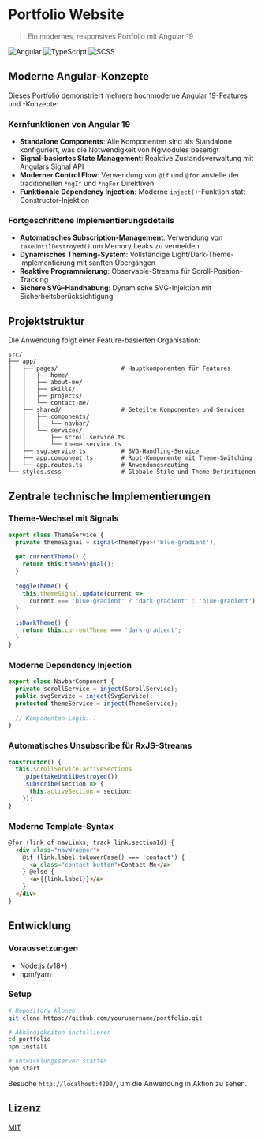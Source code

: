# Portfolio Website

> Ein modernes, responsives Portfolio mit Angular 19

![Angular](https://img.shields.io/badge/angular-%23DD0031.svg?style=for-the-badge&logo=angular&logoColor=white)
![TypeScript](https://img.shields.io/badge/typescript-%23007ACC.svg?style=for-the-badge&logo=typescript&logoColor=white)
![SCSS](https://img.shields.io/badge/SCSS-CC6699?style=for-the-badge&logo=sass&logoColor=white)

## Moderne Angular-Konzepte

Dieses Portfolio demonstriert mehrere hochmoderne Angular 19-Features und -Konzepte:

### Kernfunktionen von Angular 19

- **Standalone Components**: Alle Komponenten sind als Standalone konfiguriert, was die Notwendigkeit von NgModules beseitigt
- **Signal-basiertes State Management**: Reaktive Zustandsverwaltung mit Angulars Signal API
- **Moderner Control Flow**: Verwendung von `@if` und `@for` anstelle der traditionellen `*ngIf` und `*ngFor` Direktiven
- **Funktionale Dependency Injection**: Moderne `inject()`-Funktion statt Constructor-Injektion

### Fortgeschrittene Implementierungsdetails

- **Automatisches Subscription-Management**: Verwendung von `takeUntilDestroyed()` um Memory Leaks zu vermeiden
- **Dynamisches Theming-System**: Vollständige Light/Dark-Theme-Implementierung mit sanften Übergängen
- **Reaktive Programmierung**: Observable-Streams für Scroll-Position-Tracking
- **Sichere SVG-Handhabung**: Dynamische SVG-Injektion mit Sicherheitsberücksichtigung

## Projektstruktur

Die Anwendung folgt einer Feature-basierten Organisation:

```
src/
├── app/
│   ├── pages/                  # Hauptkomponenten für Features
│   │   ├── home/
│   │   ├── about-me/
│   │   ├── skills/
│   │   ├── projects/
│   │   └── contact-me/
│   ├── shared/                 # Geteilte Komponenten und Services
│   │   ├── components/
│   │   │   └── navbar/         
│   │   └── services/
│   │       ├── scroll.service.ts
│   │       └── theme.service.ts
│   ├── svg.service.ts          # SVG-Handling-Service
│   ├── app.component.ts        # Root-Komponente mit Theme-Switching
│   └── app.routes.ts           # Anwendungsrouting
└── styles.scss                 # Globale Stile und Theme-Definitionen
```

## Zentrale technische Implementierungen

### Theme-Wechsel mit Signals

```typescript
export class ThemeService {
  private themeSignal = signal<ThemeType>('blue-gradient');
  
  get currentTheme() {
    return this.themeSignal();
  }
  
  toggleTheme() {
    this.themeSignal.update(current => 
      current === 'blue-gradient' ? 'dark-gradient' : 'blue-gradient');
  }
  
  isDarkTheme() {
    return this.currentTheme === 'dark-gradient';
  }
}
```

### Moderne Dependency Injection

```typescript
export class NavbarComponent {
  private scrollService = inject(ScrollService);
  public svgService = inject(SvgService);
  protected themeService = inject(ThemeService);
  
  // Komponenten-Logik...
}
```

### Automatisches Unsubscribe für RxJS-Streams

```typescript
constructor() {
  this.scrollService.activeSection$
    .pipe(takeUntilDestroyed())
    .subscribe(section => {
      this.activeSection = section;
    });
}
```

### Moderne Template-Syntax

```html
@for (link of navLinks; track link.sectionId) {
  <div class="navWrapper">
    @if (link.label.toLowerCase() === 'contact') {
      <a class="contact-button">Contact Me</a>
    } @else {
      <a>{{link.label}}</a>
    }
  </div>
}
```

## Entwicklung

### Voraussetzungen

- Node.js (v18+)
- npm/yarn

### Setup

```bash
# Repository klonen
git clone https://github.com/yourusername/portfolio.git

# Abhängigkeiten installieren
cd portfolio
npm install

# Entwicklungsserver starten
npm start
```

Besuche `http://localhost:4200/`, um die Anwendung in Aktion zu sehen.

## Lizenz

[MIT](LICENSE)

